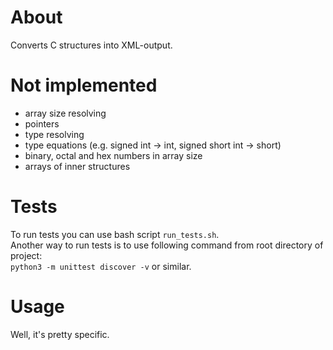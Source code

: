 # About
Converts C structures into XML-output.

# Not implemented
- array size resolving
- pointers
- type resolving
- type equations (e.g. signed int -> int, signed short int -> short)
- binary, octal and hex numbers in array size
- arrays of inner structures

# Tests
To run tests you can use bash script `run_tests.sh`.<br>
Another way to run tests is to use following command from root directory of project:<br>
`python3 -m unittest discover -v` or similar.

# Usage
Well, it's pretty specific.

